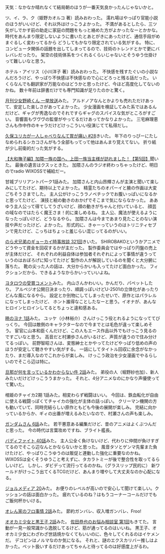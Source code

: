 天気：なかなか晴れなくて結局朝のほうが一番天気良かったんじゃないかと。

ツ、イ、ラ、ク（姫野カオルコ 著）読みおわった。
濡れ場はやっぱり官能小説のほうがいいけど、それ以外はけっこうよかった。
不満があるとしたら、三ツ矢がしでかす前の助走に家庭の問題をもっと絡めた方がよかったなーとかかな。
時代をあんまり限定しないように書いたとあとがきにあったけど、通信手段がめまぐるしく変わってるから
どうしてもかなり限定されている気がする。
特に、コンピュータ関係の話題を出してしまってるので、技術のトレンドとかで更にバレバレだったり。
架空の技術体系をつくれるくらいじゃないとそうゆう仕掛けって難しいなと思う。

ホテル・アイリス（小川洋子 著）読みおわった。
不快感を残すたぐいの小説なんだろうけど、やっぱり不快感は不快感なので心にどろっと残る話だった。
いくらなんでも翻訳家が万能なのはどうかと思ったけど、今ほど高度化してないのかね。
数十年前は辞書だけでも専門知識が足りたのかと驚く。

[月刊少女野崎くん 一挙放送](http://live.nicovideo.jp/watch/lv195300268)みた。
アルドノアなんとかよりも売れただけあって、安定した楽しさがあってよかった。
少女漫画を検証してみた系ではあるんだけど、ギャグが秀逸なのでそれですらギャグのスパイスな気がところがすごい。
音響面もヴヴヴの監督がやってるだけあってかなりよかった。
三宅麻理恵さんも作中作のキャラだけどけっこういい役演じてて私得だし。

[久保ユリカが一人しゃべりなんて胃が痛い #28](http://www.joqr.co.jp/shikaco/2014/10/28.html)きいた。
年下のりっぴーにたしなめられるシカコさんがもう全部もってって他はあんまり覚えてない。
折り紙が少し前衛的だった気がする。

[【大和撫子編】加隈一族の国へ、上田一族当主様が訪れました！【第5回】](https://www.youtube.com/watch?v=RqXyzF-vJws)聞いた。
最後の遺言はクスッときた。
加隈さんのラジオ終わっちゃったけど、明日のでradio WIXOSSで補給だー。

甘城ブリリアントパーク1話みた。
加隈さんと内山昂輝さんが主演と聞いて楽しみにしてたけど、期待以上でよかった。
精霊たちのオパーイと腋の作画は大変ごちそうさまでした。
主人公がけっこうラノベチックでお腹いっぱいになるかと思ってたけど、
演技と絵の動きのおかげでそこまで気にならなかった。
ああゆう主人公って得てしてうざいけど、顔の動きがちゃんと付いていると、
顔芸の域なのではたらく魔王さま！的に楽しめるね。
主人公、魔法が使えるようになったっぽいけど、どうなるやら。
加隈さんは今まであまり見たことのない演技や声だったけど、よかった。
形式的に、きゃーっていうのはトリニティセブンで見たけど、こっちはちょっと羞じらい混じってるのがいい。

[のら犬兄弟のギョーカイ時事放談 321回](http://www.norainu-jiji.com/contents/hp0012/index02770000.html)きいた。
SHIROBAKOというかアニメでどうやって資金を回収するかが主だった。
製作委員会ではやっぱり円盤の売上が主体だけど、
それぞれの利益自体は参加者それぞれによって事情が違うっていうのはおぼろげに知ってたけど
製作の人が解説しているのを聞くと大分腑に落ちた。
靴の尖った人の話は、大分からかいも入ってたけど面白かった。
フィクションだから、できるようなからかいっていいよね。

[ヨタロウの受賞コメント](https://www.youtube.com/watch?v=tUdqbXokTZE)みた。
内山さんかわいい。かんだり、パペットしたり。
アルペジオ公開日決まったり、順調っぽいけどU-2501の立体化があったりどんな風になるやら。
設定とか別物にしてしまったせいで、原作とはパラレルになってしまったけど、
ホント誰得なことしたなーと思う。イオナが、あんなヒロインヒロインしてるとちょっと違和感ある。

[暁のヨナ 1話](http://www.nicovideo.jp/watch/1412931264)みた。
ユッケ（小林裕介）さんけっこう役とれるようになっててびっくり。
今回は敵側のキャラクターなので今までとは毛色が違って楽しめそう。
宦官に山本和臣くんだけど、この人もエース作品以外でもけっこう見るのですごいなと思う。
高音だと村瀬歩さんがいるけど、声質が違うので住み分けてるっぽい。
前野智昭さんは、変態紳士とかやってたけどやっぱり低めの声のほうが安定して聴きやすい気がする。
一話にしてタイトル回収に余念がなかったり、まだ導入なのでこれからが楽しみ。
けっこう政治を少女漫画でやるらしいのでそこら辺は特に。

[旦那が何を言っているかわからない件 2話](http://www.nicovideo.jp/watch/1412919309)みた。
弟役の人（堀野紗也加）、新人みたいだけどけっこううまかった。
それと、4分アニメなのにかなり声優使ってて驚いた。

棺姫のチャイカ2期 1話みた。相変わらず戦闘はいい。
今回は、鉄血転化が自由に使える戦闘っぽくてチャイカの強化が主体の話っぽい。
クリーマン機関の方も動いていて、同時完結らしい原作ともども今後の展開が楽しみ。
完結に向かっているからか、ギィの出番が増えるみたいなので、村瀬さんの声も楽しみ。

[ガンダムさん 6話](http://www.b-ch.com/ttl/index.php?ttl_c=4282&mvc=2_0_230217_1)みた。
若干悪意ある編集だけど、昔のアニメはよくぶつんだと思った。
今の時代は言葉攻めですね、ブライト艦長。

[バディファイト 40話](http://www.nicovideo.jp/watch/1412823880)みた。
主人公全く負けないけど、代わりに仲間が負けすぎてるのでそこら辺なんとかならないかと思った。
風音タソとゲンマ先輩また負けたけど、やっぱりこうゆうのは販促と連動した強化に重要なのかね。
WIXOSSは全くそうゆうこと考えずに、タカラトミーが後で整合性を取ってるらしいけど。
しかし、ダビデって流行ってるのかね。（グラスリップ民的に）
新ワールドがけっこう出てくるTCGだけど、あんまり増やして大丈夫なのか心配になる。

[ジョルメディア 20](http://www.nicovideo.jp/watch/1413295592)みた。
お便りのレベルが高いので安心して聞けて楽しい。クッションの話は面白かった。
疲れているのね？はもうコーナーコールだけでもご飯何杯かいける。

[オレん家のフロ事情 2話](http://www.nicovideo.jp/watch/1412928126)みた。
節約ガンバレ、収入増ガンバレ、Froo!

[オオカミ少女と黒王子 2話](http://www.nicovideo.jp/watch/1412922920)みた。
[佐田恭也のお悩み相談室 第1回](https://www.youtube.com/watch?v=h3eakqTIYuk)もきてた。
言動が一見一般常識から逸脱してるけど、筋が通ってるのはいいね。
黒王子、オオカミ少女にわざわざ世話焼かなくてもいいのに、色々してくれるのはイケメンだ。
デコピンはノルマなのか気になる。
それと、謎のエクスカリバー推しはよかった。ペット扱いするだけあってちゃんと待ってるのは好感度上がるわ。

